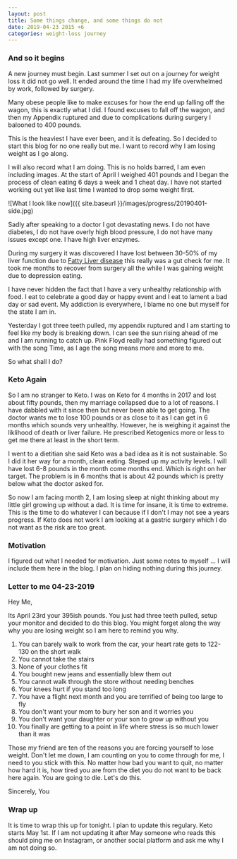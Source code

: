 ```yaml
---
layout: post
title: Some things change, and some things do not
date: 2019-04-23 2015 +6
categories: weight-loss journey
---
```


### And so it begins

A new journey must begin. Last summer I set out on a journey for weight loss it did not go well. It ended around the time I had my life overwhelmed by work, followed by surgery.

Many obese people like to make excuses for how the end up falling off the wagon, this is exactly what I did. I found excuses to fall off the wagon, and then my Appendix ruptured and due to complications during surgery I balooned to 400 pounds. 

This is the heaviest I have ever been, and it is defeating. So I decided to start this blog for no one really but me. I want to record why I am losing weight as I go along.

I will also record what I am doing. This is no holds barred, I am even including images. At the start of April I weighed 401 pounds and I began the process of clean eating 6 days a week and 1 cheat day. I have not started working out yet like last time I wanted to drop some weight first.

![What I look like now]({{ site.baseurl }}/images/progress/20190401-side.jpg)

Sadly after speaking to a doctor I got devastating news. I do not have diabetes, I do not have overly high blood pressure, I do not have many issues except one. I have high liver enzymes.

During my surgery it was discovered I have lost between 30-50% of my liver function due to [Fatty Liver disease](https://en.wikipedia.org/wiki/Fatty_liver_disease) this really was a gut check for me. It took me months to recover from surgery all the while I was gaining weight due to depression eating.

I have never hidden the fact that I have a very unhealthy relationship with food. I eat to celebrate a good day or happy event and I eat to lament a bad day or sad event. My addiction is everywhere, I blame no one but myself for the state I am in.

Yesterday I got three teeth pulled, my appendix ruptured and I am starting to feel like my body is breaking down. I can see the sun rising ahead of me and I am running to catch up. Pink Floyd really had something figured out with the song Time, as I age the song means more and more to me.

So what shall I do?

### Keto Again

So I am no stranger to Keto. I was on Keto for 4 months in 2017 and lost about fifty pounds, then my marriage collapsed due to a lot of reasons. I have dabbled with it since then but never been able to get going. The doctor wants me to lose 100 pounds or as close to it as I can get in 6 months which sounds very unhealthy. However, he is weighing it against the liklihood of death or liver failure. He prescribed Ketogenics more or less to get me there at least in the short term.

I went to a dietitian she said Keto was a bad idea as it is not sustainable. So I did it her way for a month, clean eating. Steped up my activity levels. I will have lost 6-8 pounds in the month come months end. Which is right on her target. The problem is in 6 months that is about 42 pounds which is pretty below what the doctor asked for. 

So now I am facing month 2, I am losing sleep at night thinking about my little girl growing up without a dad. It is time for insane, it is time to extreme. This is the time to do whatever I can because if I don't I may not see a years progress. If Keto does not work I am looking at a gastric surgery which I do not want as the risk are too great.

### Motivation

I figured out what I needed for motivation. Just some notes to myself ... I will include them here in the blog. I plan on hiding nothing during this journey.


### Letter to me 04-23-2019

Hey Me,

Its April 23rd your 395ish pounds. You just had three teeth pulled, setup your monitor and decided to do this blog. You might forget along the way why you are losing weight so I am here to remind you why.

1. You can barely walk to work from the car, your heart rate gets to 122-130 on the short walk
2. You cannot take the stairs
3. None of your clothes fit
4. You bought new jeans and essentially blew them out
5. You cannot walk through the store without needing benches
6. Your knees hurt if you stand too long
7. You have a flight next month and you are terrified of being too large to fly
8. You don't want your mom to bury her son and it worries you
9. You don't want your daughter or your son to grow up without you
10. You finally are getting to a point in life where stress is so much lower than it was

Those my friend are ten of the reasons you are forcing yourself to lose weight. Don't let me down, I am counting on you to come through for me, I need to you stick with this. No matter how bad you want to quit, no matter how hard it is, how tired you are from the diet you do not want to be back here again. You are going to die. Let's do this.

Sincerely,
You



### Wrap up

It is time to wrap this up for tonight. I plan to update this regulary. Keto starts May 1st. If I am not updating it after May someone who reads this should ping me on Instagram, or another social platform and ask me why I am not doing so.

